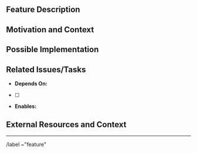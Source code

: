 ## Feature Description 
<!-- Describe the feature and how it changes the current state -->

## Motivation and Context
<!-- Provide context (e.g., examples and use cases). Why is this feature valuable -->

## Possible Implementation
<!-- Suggest a solution -- describe your proposed change + any key implementation details -->

## Related Issues/Tasks
<!-- Reference open issues by their issue number --> 

  * **Depends On:**  
  <!-- List anything that should be completed BEFORE addressing this one as check boxes -->

- [ ] 

  * **Enables:**  
  <!-- List anything that could/should be addressed AFTER completing this one --> 
  

## External Resources and Context
<!-- Images, links, code-snippets -->

--------------------------------------------------------------------------------
/label ~"feature"

